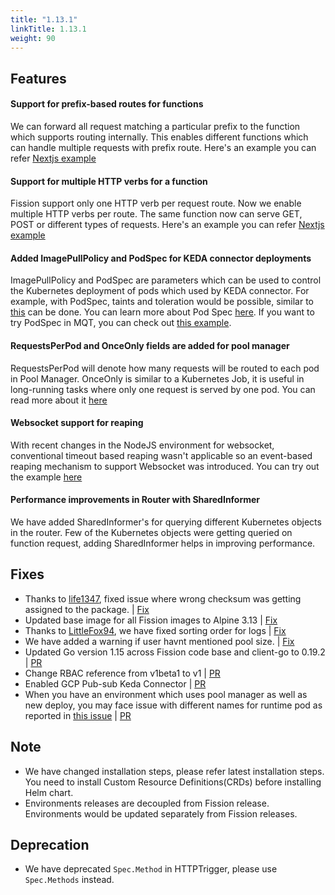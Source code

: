 ```yaml
---
title: "1.13.1"
linkTitle: 1.13.1
weight: 90
---
```


## Features

#### Support for prefix-based routes for functions

We can forward all request matching a particular prefix to the function which supports routing internally. This enables different functions which can handle multiple requests with prefix route. Here's an example you can refer [Nextjs example]( https://github.com/fission/examples/tree/master/samples/nextjs-prefixpath )

#### Support for multiple HTTP verbs for a function

Fission support only one HTTP verb per request route. Now we enable multiple HTTP verbs per route. The same function now can serve GET, POST or different types of requests. Here's an example you can refer [Nextjs example]( https://github.com/fission/examples/tree/master/samples/nextjs-prefixpath )

#### Added ImagePullPolicy and PodSpec for KEDA connector deployments

ImagePullPolicy and PodSpec are parameters which can be used to control the Kubernetes deployment of pods which used by KEDA connector. For example, with PodSpec, taints and toleration would be possible, similar to [this](https://docs.fission.io/docs/spec/podspec/toleration/) can be done. You can learn more about Pod Spec [here](https://docs.fission.io/docs/spec/). If you want to try PodSpec in MQT, you can check out [this example](https://github.com/fission/examples/tree/master/samples/kafka-keda/specs).

#### RequestsPerPod and OnceOnly fields are added for pool manager

RequestsPerPod will denote how many requests will be routed to each pod in Pool Manager.
OnceOnly is similar to a Kubernetes Job, it is useful in long-running tasks where only one request is served by one pod. You can read more about it [here](https://docs.fission.io/docs/usage/executor/)

#### Websocket support for reaping

With recent changes in the NodeJS environment for websocket, conventional timeout based reaping wasn't applicable so an event-based reaping mechanism to support Websocket was introduced. You can try out the example [here](https://github.com/fission/examples/tree/master/samples/websocket) 

#### Performance improvements in Router with SharedInformer

We have added SharedInformer's for querying different Kubernetes objects in the router. Few of the Kubernetes objects were getting queried on function request, adding SharedInformer helps in improving performance.

## Fixes

* Thanks to [life1347](https://github.com/life1347), fixed issue where wrong checksum was getting assigned to the package. | [Fix](https://github.com/fission/fission/pull/1968)
* Updated base image for all Fission images to Alpine 3.13 | [Fix](https://github.com/fission/fission/pull/2017)
* Thanks to [LittleFox94](https://github.com/LittleFox94), we have fixed sorting order for logs | [Fix](https://github.com/fission/fission/pull/1956)
* We have added a warning if user havnt mentioned pool size. | [Fix](https://github.com/fission/fission/pull/1837)
* Updated Go version 1.15 across Fission code base and client-go to 0.19.2 | [PR](https://github.com/fission/fission/pull/2033)
* Change RBAC reference from v1beta1 to v1 | [PR](https://github.com/fission/fission/pull/2059)
* Enabled GCP Pub-sub Keda Connector | [PR](https://github.com/fission/fission/pull/2059)
* When you have an environment which uses pool manager as well as new deploy, you may face issue with different names for runtime pod as reported in [this issue](https://github.com/fission/fission/issues/2043) | [PR](https://github.com/fission/fission/pull/2044)

## Note

* We have changed installation steps, please refer latest installation steps. You need to install Custom Resource Definitions(CRDs) before installing Helm chart.
* Environments releases are decoupled from Fission release. Environments would be updated separately from Fission releases.

## Deprecation

* We have deprecated `Spec.Method` in HTTPTrigger, please use `Spec.Methods` instead.
